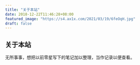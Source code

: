 ```yaml
---
title: "关于本站"
date: 2018-12-22T11:46:28+08:00
featured_image: "https://s4.ax1x.com/2021/03/19/6feOqH.jpg"
draft: false
---
```


## 关于本站

无所事事，想把以前零星写下的笔记加以整理，当作记录以便查看。

